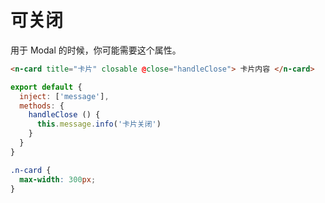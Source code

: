 # 可关闭

用于 Modal 的时候，你可能需要这个属性。

```html
<n-card title="卡片" closable @close="handleClose"> 卡片内容 </n-card>
```

```js
export default {
  inject: ['message'],
  methods: {
    handleClose () {
      this.message.info('卡片关闭')
    }
  }
}
```

```css
.n-card {
  max-width: 300px;
}
```
